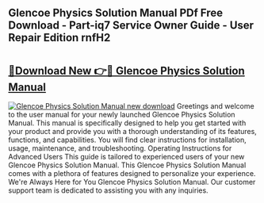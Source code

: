 ## Glencoe Physics Solution Manual PDf Free Download - Part-iq7 Service Owner Guide - User Repair Edition rnfH2

# <h2><a href="http://bc4249.oget.top/?id=Glencoe+Physics+Solution+Manual">🔗Download New 👉🔴 Glencoe Physics Solution Manual</a></h2>

[![Glencoe Physics Solution Manual new download](https://i.imgur.com/5g1atiW.png)](http://bc4249.oget.top/?id=Glencoe+Physics+Solution+Manual)
Greetings and welcome to the user manual for your newly launched Glencoe Physics Solution Manual. This manual is specifically designed to help you get started with your product and provide you with a thorough understanding of its features, functions, and capabilities. You will find clear instructions for installation, usage, maintenance, and troubleshooting. Operating Instructions for Advanced Users This guide is tailored to experienced users of your new Glencoe Physics Solution Manual. This Glencoe Physics Solution Manual comes with a plethora of features designed to personalize your experience. We're Always Here for You Glencoe Physics Solution Manual. Our customer support team is dedicated to assisting you with any inquiries.
